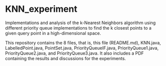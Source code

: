 # KNN_experiment
Implementations and analysis of the k-Nearest Neighbors algorithm using different priority queue implementations to find the k closest points to a given query point in a high-dimensional space. 

This repository contains the 8 files, that is, this file (README.md), KNN.java, LabelledPoint.java, PointSet.java, PriorityQueueIF.java, PriorityQueue1.java, PriorityQueue2.java, and PriorityQueue3.java. It also includes a PDF containing the results and discussions for the experiments.
